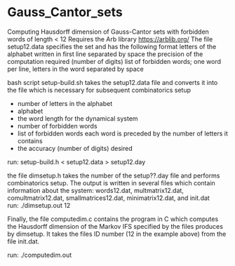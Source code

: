 # Gauss_Cantor_sets
Computing Hausdorff dimension of Gauss-Cantor sets with forbidden words of length < 12
Requires the Arb library https://arblib.org/ 
The file setup12.data specifies the set and has the following format 
letters of the alphabet written in first line separated by space 
the precision of the computation required (number of digits)
list of forbidden words; one word per line, letters in the word separated by space 

bash script setup-build.sh takes the setup12.data file and converts it into the file which is necessary for subsequent combinatorics setup
- number of letters in the alphabet 
- alphabet
- the word length for the dynamical system
- number of forbidden words
- list of forbidden words each word is preceded by the number of letters it contains
- the accuracy (number of digits) desired

run: setup-build.h < setup12.data > setup12.day

the file dimsetup.h takes the number of the setup??.day file and performs combinatorics setup. The output is written in several files which contain information about the system: words12.dat, multmatrix12.dat, comultmatrix12.dat,  smallmatrices12.dat, minimatrix12.dat, and init.dat                             
run: ./dimsetup.out 12

Finally, the file computedim.c contains the program in C which computes the Hausdorff dimension of the Markov IFS specified by the files produces by dimsetup. It takes the files ID number (12 in the example above) from the file init.dat. 

run: ./computedim.out
